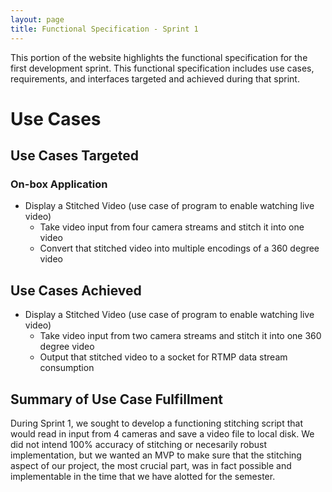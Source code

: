 ```yaml
---
layout: page
title: Functional Specification - Sprint 1
---
```


This portion of the website highlights the functional specification for the first development sprint. This functional specification includes use cases, requirements, and interfaces targeted and achieved during that sprint. 

# Use Cases

## Use Cases Targeted

### On-box Application
- Display a Stitched Video (use case of program to enable watching live video)
	- Take video input from four camera streams and stitch it into one video
	- Convert that stitched video into multiple encodings of a 360 degree video 

## Use Cases Achieved
- Display a Stitched Video (use case of program to enable watching live video)
	- Take video input from two camera streams and stitch it into one 360 degree video
	- Output that stitched video to a socket for RTMP data stream consumption
 

## Summary of Use Case Fulfillment
During Sprint 1, we sought to develop a functioning stitching script that would read in input from 4 cameras and save a video file to local disk. We did not intend 100% accuracy of stitching or necesarily robust implementation, but we wanted an MVP to make sure that the stitching aspect of our project, the most crucial part, was in fact possible and implementable in the time that we have alotted for the semester. 



